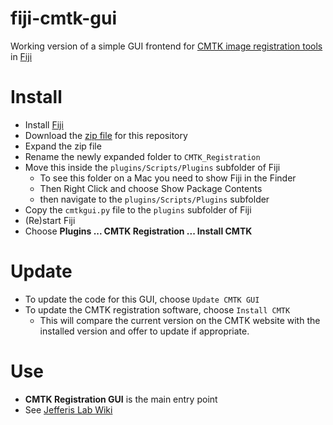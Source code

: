 fiji-cmtk-gui
=============

Working version of a simple GUI frontend for [CMTK image registration tools](http://www.nitrc.org/projects/cmtk/) in [Fiji](http://fiji.sc/)

Install
=======

  * Install [Fiji](http://fiji.sc/)
  * Download the [zip file](https://github.com/jefferis/fiji-cmtk-gui/zipball/master) for this repository
  * Expand the zip file
  * Rename the newly expanded folder to `CMTK_Registration`
  * Move this inside the `plugins/Scripts/Plugins` subfolder of Fiji 
    * To see this folder on a Mac you need to show Fiji in the Finder
    * Then Right Click and choose Show Package Contents
    * then navigate to the `plugins/Scripts/Plugins` subfolder
  * Copy the `cmtkgui.py` file to the `plugins` subfolder of Fiji
  * (Re)start Fiji
  * Choose **Plugins ... CMTK Registration ... Install CMTK**

Update
======
  * To update the code for this GUI, choose `Update CMTK GUI`
  * To update the CMTK registration software, choose `Install CMTK`
    * This will compare the current version on the CMTK website with the installed version and offer to update if appropriate.

Use
===
  * **CMTK Registration GUI** is the main entry point
  * See [Jefferis Lab Wiki](http://flybrain.mrc-lmb.cam.ac.uk/dokuwiki/doku.php?id=warping_manual:registration_gui)
